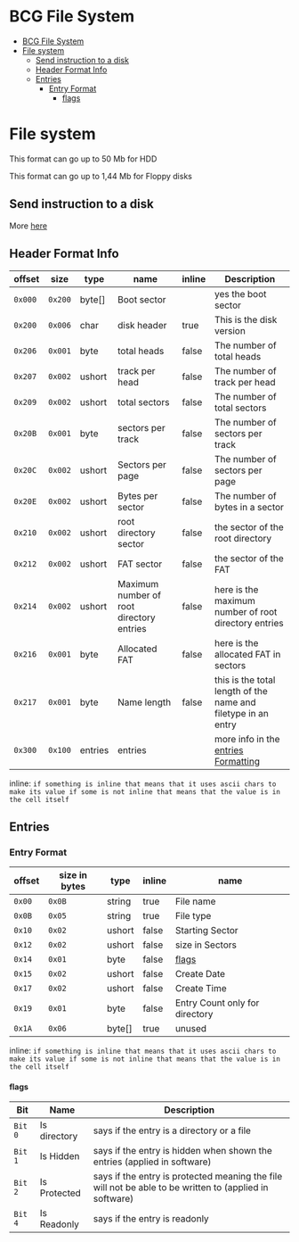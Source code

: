 # BCG File System

- [BCG File System](#bcg-file-system)
- [File system](#file-system)
  - [Send instruction to a disk](#send-instruction-to-a-disk)
  - [Header Format Info](#header-format-info)
  - [Entries](#entries)
    - [Entry Format](#entry-format)
      - [flags](#flags)

# File system

This format can go up to 50 Mb for HDD

This format can go up to 1,44 Mb for Floppy disks

## Send instruction to a disk

More [here](../CPU/Floppy%20disk%20controller/BFDCG12.md)

## Header Format Info

|offset |size   |type   |name                                     |inline|Description
|-------|-------|-------|-----------------------------------------|-----|-
|`0x000`|`0x200`|byte[] |Boot sector                              |     |yes the boot sector
|`0x200`|`0x006`|char   |disk header                              |true |This is the disk version
|`0x206`|`0x001`|byte   |total heads                              |false|The number of total heads
|`0x207`|`0x002`|ushort |track per head                           |false|The number of track per head
|`0x209`|`0x002`|ushort |total sectors                            |false|The number of total sectors
|`0x20B`|`0x001`|byte   |sectors per track                        |false|The number of sectors per track
|`0x20C`|`0x002`|ushort |Sectors per page                         |false|The number of sectors per page
|`0x20E`|`0x002`|ushort |Bytes per sector                         |false|The number of bytes in a sector
|`0x210`|`0x002`|ushort |root directory sector                    |false|the sector of the root directory
|`0x212`|`0x002`|ushort |FAT sector                               |false|the sector of the FAT
|`0x214`|`0x002`|ushort |Maximum number of root directory entries |false|here is the maximum number of root directory entries
|`0x216`|`0x001`|byte   |Allocated FAT                            |false|here is the allocated FAT in sectors
|`0x217`|`0x001`|byte   |Name length                              |false|this is the total length of the name and filetype in an entry
|`0x300`|`0x100`|entries|entries                                  |     |more info in the [entries Formatting](#entry-format)

inline: ``if something is inline that means that it uses ascii chars to make its value if some is not inline that means that the value is in the cell itself``

## Entries

### Entry Format

|offset|size in bytes |type   |inline  |name
|------|--------------|-------|-------|-
|`0x00`|    `0x0B`    |string | true  |File name
|`0x0B`|    `0x05`    |string | true  |File type
|`0x10`|    `0x02`    |ushort | false |Starting Sector
|`0x12`|    `0x02`    |ushort | false |size in Sectors
|`0x14`|    `0x01`    |byte   | false |[flags](#flags)
|`0x15`|    `0x02`    |ushort | false |Create Date
|`0x17`|    `0x02`    |ushort | false |Create Time
|`0x19`|    `0x01`    |byte   | false |Entry Count only for directory
|`0x1A`|    `0x06`    |byte[] | true  |unused

inline: ``if something is inline that means that it uses ascii chars to make its value if some is not inline that means that the value is in the cell itself``

#### flags

|Bit      |Name         |Description
|---------|-------------|-
|``Bit 0``|Is directory |says if the entry is a directory or a file
|``Bit 1``|Is Hidden    |says if the entry is hidden when shown the entries (applied in software)
|``Bit 2``|Is Protected |says if the entry is protected meaning the file will not be able to be written to (applied in software)
|``Bit 4``|Is Readonly  |says if the entry is readonly
